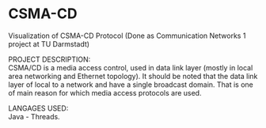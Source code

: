 # CSMA-CD
Visualization of CSMA-CD Protocol (Done as Communication Networks 1 project at TU Darmstadt)

PROJECT DESCRIPTION:  
CSMA/CD is a media access control, used in data link layer (mostly in local area networking
and Ethernet topology).
It should be noted that the data link layer of local to a network and have a single broadcast
domain. That is one of main reason for which media access protocols are used.

LANGAGES USED:  
Java - Threads.
